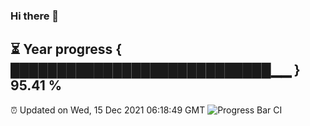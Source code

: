 ### Hi there 👋
⏳ Year progress { ████████████████████████████▁▁ } 95.41 %
---
⏰ Updated on Wed, 15 Dec 2021 06:18:49 GMT
![Progress Bar CI](https://github.com/liununu/liununu/workflows/Progress%20Bar%20CI/badge.svg)

